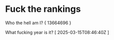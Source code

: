 # Fuck the rankings

Who the hell am I?
{ 13664696 }

What fucking year is it?
[ 2025-03-15T08:46:40Z ]
